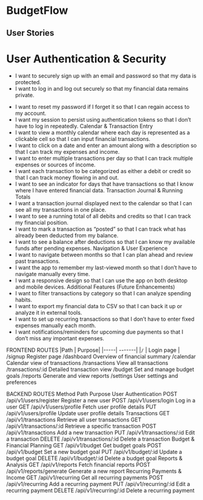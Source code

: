 # BudgetFlow

## User Stories

# User Authentication & Security

- I want to securely sign up with an email and password so that my data is protected.
- I want to log in and log out securely so that my financial data remains private.

* I want to reset my password if I forget it so that I can regain access to my account.
* I want my session to persist using authentication tokens so that I don’t have to log in repeatedly.
  Calendar & Transaction Entry
* I want to view a monthly calendar where each day is represented as a clickable cell so that I can input financial transactions.
* I want to click on a date and enter an amount along with a description so that I can track my expenses and income.
* I want to enter multiple transactions per day so that I can track multiple expenses or sources of income.
* I want each transaction to be categorized as either a debit or credit so that I can track money flowing in and out.
* I want to see an indicator for days that have transactions so that I know where I have entered financial data.
  Transaction Journal & Running Totals
* I want a transaction journal displayed next to the calendar so that I can see all my transactions in one place.
* I want to see a running total of all debits and credits so that I can track my financial position.
* I want to mark a transaction as “posted” so that I can track what has already been deducted from my balance.
* I want to see a balance after deductions so that I can know my available funds after pending expenses.
  Navigation & User Experience
* I want to navigate between months so that I can plan ahead and review past transactions.
* I want the app to remember my last-viewed month so that I don’t have to navigate manually every time.
* I want a responsive design so that I can use the app on both desktop and mobile devices.
  Additional Features (Future Enhancements)
* I want to filter transactions by category so that I can analyze spending habits.
* I want to export my financial data to CSV so that I can back it up or analyze it in external tools.
* I want to set up recurring transactions so that I don’t have to enter fixed expenses manually each month.
* I want notifications/reminders for upcoming due payments so that I don’t miss any important expenses.

FRONTEND ROUTES
|Path | Purpose|
|-----| -------|
|`/` | Login page |
/signup Register page
/dashboard Overview of financial summary
/calendar Calendar view of transactions
/transactions View all transactions
/transactions/:id Detailed transaction view
/budget Set and manage budget goals
/reports Generate and view reports
/settings User settings and preferences

BACKEND ROUTES
Method Path Purpose
User Authentication
POST /api/v1/users/register Register a new user
POST /api/v1/users/login Log in a user
GET /api/v1/users/profile Fetch user profile details
PUT /api/v1/users/profile Update user profile details
Transactions
GET /api/v1/transactions Retrieve all user transactions
GET /api/v1/transactions/:id Retrieve a specific transaction
POST /api/v1/transactions Add a new transaction
PUT /api/v1/transactions/:id Edit a transaction
DELETE /api/v1/transactions/:id Delete a transaction
Budget & Financial Planning
GET /api/v1/budget Get budget goals
POST /api/v1/budget Set a new budget goal
PUT /api/v1/budget/:id Update a budget goal
DELETE /api/v1/budget/:id Delete a budget goal
Reports & Analysis
GET /api/v1/reports Fetch financial reports
POST /api/v1/reports/generate Generate a new report
Recurring Payments & Income
GET /api/v1/recurring Get all recurring payments
POST /api/v1/recurring Add a recurring payment
PUT /api/v1/recurring/:id Edit a recurring payment
DELETE /api/v1/recurring/:id Delete a recurring payment
